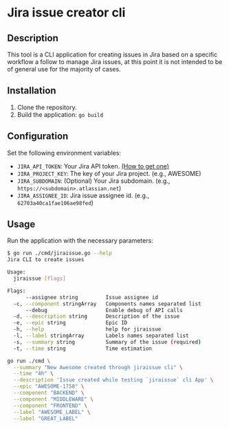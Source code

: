 # Jira issue creator cli

## Description

This tool is a CLI application for creating issues in Jira based on a specific workflow a follow to manage Jira issues, at this point it is not intended to be of general use for the majority of cases.

## Installation
1. Clone the repository.
2. Build the application: `go build`

## Configuration
Set the following environment variables:
- `JIRA_API_TOKEN`: Your Jira API token. [(How to get one)](https://developer.atlassian.com/cloud/jira/platform/basic-auth-for-rest-apis/)
- `JIRA_PROJECT_KEY`: The key of your Jira project. (e.g., AWESOME)
- `JIRA_SUBDOMAIN`: (Optional) Your Jira subdomain. (e.g., `https://<subdomain>.atlassian.net`)
- `JIRA_ASSIGNEE_ID`: Jira issue assignee id. (e.g., `62703a40ca1fae106ae98fed`)

## Usage
Run the application with the necessary parameters:

```bash
$ go run ./cmd/jiraissue.go --help
Jira CLI to create issues

Usage:
  jiraissue [flags]

Flags:
      --assignee string         Issue assignee id
  -c, --component stringArray   Components names separated list
      --debug                   Enable debug of API calls
  -d, --description string      Description of the issue
  -e, --epic string             Epic ID
  -h, --help                    help for jiraissue
  -l, --label stringArray       Labels names separated list
  -s, --summary string          Summary of the issue (required)
  -t, --time string             Time estimation

go run ./cmd \
  --summary "New Awesome created through jiraissue cli" \
  --time "4h" \
  --description 'Issue created while testing `jiraissue` cli App' \
  --epic "AWESOME-1758" \
  --component "BACKEND" \
  --component "MIDDLEWARE" \
  --component "FRONTEND" \
  --label "AWESOME_LABEL" \
  --label "GREAT_LABEL"
```
